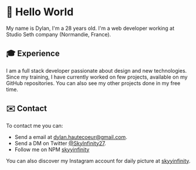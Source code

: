 # 👋 Hello World

My name is Dylan, I'm a 28 years old.
I'm a web developer working at Studio Seth company (Normandie, France).

## 🎓 Experience

I am a full stack developer passionate about design and new technologies.
Since my training, I have currently worked on few projects, available on my GitHub repositories.
You can also see my other projects done in my free time.

## ✉️ Contact

To contact me you can: 
- Send a email at [dylan.hautecoeur@gmail.com](mailto:dylan.hautecoeur@gmail.com).
- Send a DM on Twitter [@SkyInfinity27](https://twitter.com/SkyInfinity27).
- Follow me on NPM
[skyyinfinity](https://www.npmjs.com/~skyyinfinity)

You can also discover my Instagram account for daily picture at [skyyinfinity](https://www.instagram.com/skyyinfinity/).
